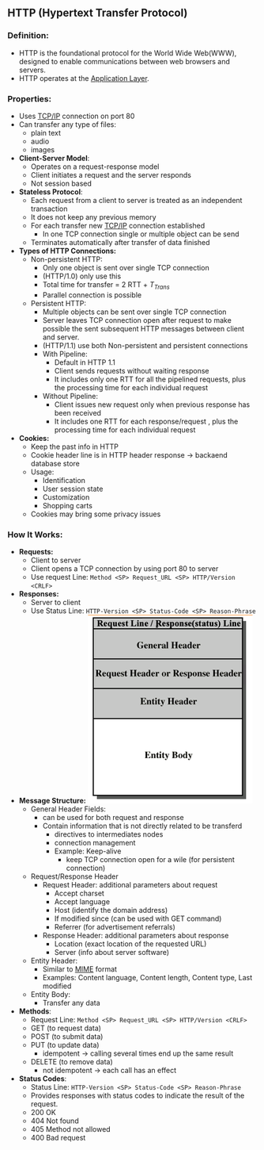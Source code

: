 ## HTTP (Hypertext Transfer Protocol)

### Definition:
- HTTP is the foundational protocol for the World Wide Web(WWW), designed to enable communications between web browsers and servers.
- HTTP operates at the [Application Layer](Application%20Layer.md).
### Properties:
- Uses [TCP/IP](TCP/IP) connection on port 80
- Can transfer any type of files:
	- plain text
	- audio
	- images
-  **Client-Server Model**: 
	- Operates on a request-response model 
	- Client initiates a request and the server responds
	- Not session based
- **Stateless Protocol**: 
	- Each request from a client to server is treated as an independent transaction
	- It does not keep any previous memory
	- For each transfer new [TCP/IP](TCP/IP) connection established
		- In one TCP connection single or multiple object can be send
	- Terminates automatically after transfer of data finished
- **Types of HTTP Connections:**
	- Non-persistent HTTP:
		- Only one object is sent over single TCP connection
		- (HTTP/1.0) only use this
		- Total time for transfer = 2 RTT + $T_{Trans}$ 
		- Parallel connection is possible
	- Persistent HTTP: 
		- Multiple objects can be sent over single TCP connection
		- Server leaves TCP connection open after request to make possible the sent subsequent  HTTP messages between client and server.
		- (HTTP/1.1) use both Non-persistent and persistent connections
		- With Pipeline:
			- Default in HTTP 1.1
			- Client sends requests  without waiting response 
			- It includes only one RTT for all the pipelined requests, plus the processing time for each individual request
		- Without Pipeline:
			- Client issues new request only when previous response has been received
			- It includes one RTT for each response/request , plus the processing time for each individual request
- **Cookies:**
	- Keep the past info in HTTP
	- Cookie header line is in HTTP header response -> backaend database store
	- Usage:
		- Identification
		- User session state
		- Customization
		- Shopping carts
	- Cookies may bring some privacy issues
### How It Works:
- **Requests:**
	- Client to server
	- Client opens a TCP connection by using port 80 to server
	- Use request Line: `Method <SP> Request_URL <SP> HTTP/Version <CRLF>` 
- **Responses:**
	- Server to client
	- Use Status Line: `HTTP-Version <SP> Status-Code <SP> Reason-Phrase`
- **Message Structure:**
 ![](../../Attachments/HTTP%20message.png)
	 - General Header Fields:
		 - can be used for both request and response
		 - Contain information that is not directly related to be transferd
			 - directives to intermediates nodes
			 - connection management
			 - Example: Keep-alive
				 - keep TCP connection open for a wile (for persistent connection)
	 - Request/Response Header
		 - Request Header: additional parameters about request
			 - Accept charset
			 - Accept language
			 - Host (identify the domain address)
			 - If modified since (can be used with GET command)
			 - Referrer (for advertisement referrals)
		 - Response Header: additional parameters about response
			 - Location (exact location of the requested URL)
			 - Server (info about server software)
	 - Entity Header:
		 - Similar to [MIME](MIME.md) format
		 - Examples: Content language, Content length, Content type, Last modified
	 - Entity Body:
		 - Transfer any data
- **Methods**: 
	- Request Line: `Method <SP> Request_URL <SP> HTTP/Version <CRLF>` 
	- GET (to request data)
	- POST (to submit data)
	- PUT (to update data)
		- idempotent -> calling several times end up the same result
	- DELETE (to remove data)
		- not idempotent -> each call has an effect
- **Status Codes**: 
	- Status Line: `HTTP-Version <SP> Status-Code <SP> Reason-Phrase`
	- Provides responses with status codes to indicate the result of the request.
	- 200 OK
	- 404 Not found
	- 405 Method not allowed
	- 400 Bad request
